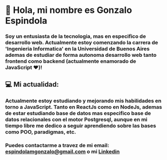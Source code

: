 # :rocket: Hola, mi nombre es Gonzalo Espindola

### Soy un entusiasta de la tecnologia, mas en especifico de desarrollo web. Actualmente estoy comenzando la carrera de 'Ingenieria Informatica' en la Universidad de Buenos Aires ademas de estudiar de forma autonoma desarrollo web tanto frontend como backend (actualmente enamorado de JavaScript ♥)!

## 💻 Mi actualidad: ##

### Actualmente estoy estudiando y mejorando mis habilidades en torno a JavaScript. Tanto en ReactJs como en NodeJs, ademas de estar estudiando base de datos mas especifico base de datos relacionales con el motor Postgresql, aunque en mi tiempo libre me dedico a seguir aprendiendo sobre las bases como POO, paradigmas, etc.

### Puedes contactarme a travez de mi email: espindolamgonzalo@gmail.com o mi [Linkedin](https://www.linkedin.com/in/gonzalo-espindola/)
